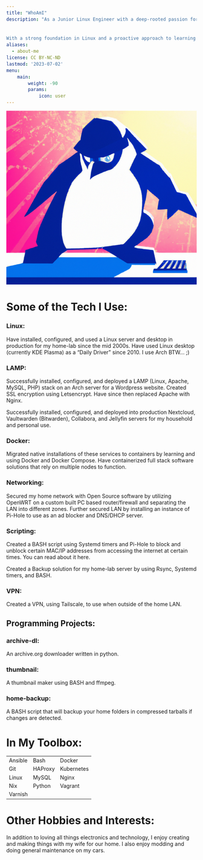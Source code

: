 ```yaml
---
title: "WhoAmI"
description: "As a Junior Linux Engineer with a deep-rooted passion for technology, I have been immersed in the world of Linux since the early 2000s. My journey with tech began even earlier when I picked up the BASIC documentation that came with my PCjr and began to write small programs and games, igniting a lifelong fascination with coding and systems management. In my current role, I help manage Single-Tenant infrastructure using tools like Ansible, Docker, Kubernetes, and Terraform. And beyond my professional responsibilities, I also enjoy solving problems by writing scripts in Python and Bash for personal projects for my home lab, allowing me to continually hone my skills and explore new technological frontiers.


With a strong foundation in Linux and a proactive approach to learning and innovation, I am committed to advancing my expertise and contributing to impactful projects in the field of IT infrastructure and automation."
aliases:
  - about-me
license: CC BY-NC-ND
lastmod: '2023-07-02'
menu:
    main:
        weight: -90
        params:
            icon: user
---
```

![Penguin Ninja](hero-penguin.png)

# Some of the Tech I Use:

### Linux:
Have installed, configured, and used a Linux server and desktop in production for my home-lab since the mid 2000s. Have used Linux desktop (currently KDE Plasma) as a “Daily Driver” since 2010. I use Arch BTW... ;)

### LAMP:
Successfully installed, configured, and deployed a LAMP (Linux, Apache, MySQL, PHP) stack on an Arch server for a Wordpress website. Created SSL encryption using Letsencrypt. Have since then replaced Apache with Nginx.

Successfully installed, configured, and deployed into production Nextcloud, Vaultwarden (Bitwarden), Collabora, and Jellyfin servers for my household and personal use.

### Docker:
Migrated native installations of these services to containers by learning and using Docker and Docker Compose. Have containerized full stack software solutions that rely on multiple nodes to function.

### Networking:
Secured my home network with Open Source software by utilizing OpenWRT on a custom built PC based router/firewall and separating the LAN into different zones. Further secured LAN by installing an instance of Pi-Hole to use as an ad blocker and DNS/DHCP server.

### Scripting:
Created a BASH script using Systemd timers and Pi-Hole to block and unblock certain MAC/IP addresses from accessing the internet at certain times. You can read about it here.

Created a Backup solution for my home-lab server by using Rsync, Systemd timers, and BASH.

### VPN:
Created a VPN, using Tailscale, to use when outside of the home LAN.

## Programming Projects:

### archive-dl:
An archive.org downloader written in python.

### thumbnail:
A thumbnail maker using BASH and ffmpeg.

### home-backup:
A BASH script that will backup your home folders in compressed tarballs if changes are detected.

# In My Toolbox:
|         |          |            |
|---------|----------|------------|
| Ansible | Bash     | Docker     |
| Git     | HAProxy  | Kubernetes |
| Linux   | MySQL    | Nginx      |
| Nix     | Python   | Vagrant    |
| Varnish |          |            |


# Other Hobbies and Interests:

In addition to loving all things electronics and technology, I enjoy creating and making things with my wife for our home. I also enjoy modding and doing general maintenance on my cars.
